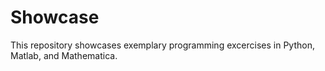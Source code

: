 Showcase
========

This repository showcases exemplary programming excercises in Python, Matlab, and Mathematica. 
